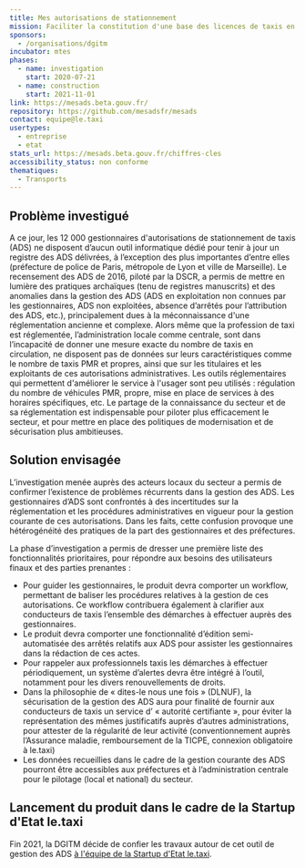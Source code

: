 ```yaml
---
title: Mes autorisations de stationnement
mission: Faciliter la constitution d'une base des licences de taxis en France
sponsors:
  - /organisations/dgitm
incubator: mtes
phases:
  - name: investigation
    start: 2020-07-21
  - name: construction
    start: 2021-11-01
link: https://mesads.beta.gouv.fr/
repository: https://github.com/mesadsfr/mesads
contact: equipe@le.taxi
usertypes:
  - entreprise
  - etat
stats_url: https://mesads.beta.gouv.fr/chiffres-cles
accessibility_status: non conforme
thematiques:
  - Transports
---
```

## Problème investigué

A ce jour, les 12 000 gestionnaires d'autorisations de stationnement de taxis (ADS) ne disposent d’aucun outil informatique dédié pour tenir à jour un registre des ADS délivrées, à l’exception des plus importantes d’entre elles (préfecture de police de Paris, métropole de Lyon et ville de Marseille). Le recensement des ADS de 2016, piloté par la DSCR, a permis de mettre en lumière des pratiques archaïques (tenu de registres manuscrits) et des anomalies dans la gestion des ADS (ADS en exploitation non connues par les gestionnaires, ADS non exploitées, absence d’arrêtés pour l’attribution des ADS, etc.), principalement dues à la méconnaissance d'une réglementation ancienne et complexe. 
Alors même que la profession de taxi est réglementée, l’administration locale comme centrale, sont dans l’incapacité de donner une mesure exacte du nombre de taxis en circulation, ne disposent pas de données sur leurs caractéristiques comme le nombre de taxis PMR et propres, ainsi que sur les titulaires et les exploitants de ces autorisations administratives. Les outils réglementaires qui permettent d'améliorer le service à l'usager sont peu utilisés : régulation du nombre de véhicules PMR, propre, mise en place de services à des horaires spécifiques, etc. Le partage de la connaissance du secteur et de sa réglementation est indispensable pour piloter plus efficacement le secteur, et pour mettre en place des politiques de modernisation et de sécurisation plus ambitieuses.

## Solution envisagée

L’investigation menée auprès des acteurs locaux du secteur a permis de confirmer l’existence de problèmes récurrents dans la gestion des ADS. Les gestionnaires d’ADS sont confrontés à des incertitudes sur la réglementation et les procédures administratives en vigueur pour la gestion courante de ces autorisations. Dans les faits, cette confusion provoque une hétérogénéité des pratiques de la part des gestionnaires et des préfectures.

La phase d’investigation a permis de dresser une première liste des fonctionnalités prioritaires, pour répondre aux besoins des utilisateurs finaux et des parties prenantes :  

* Pour guider les gestionnaires, le produit devra comporter un workflow, permettant de baliser les procédures relatives à la gestion de ces autorisations. Ce workflow contribuera également à clarifier aux conducteurs de taxis l’ensemble des démarches à effectuer auprès des gestionnaires. 
* Le produit devra comporter une fonctionnalité d’édition semi-automatisée des arrêtés relatifs aux ADS pour assister les gestionnaires dans la rédaction de ces actes. 
* Pour rappeler aux professionnels taxis les démarches à effectuer périodiquement, un système d’alertes devra être intégré à l’outil, notamment pour les divers renouvellements de droits. 
* Dans la philosophie de « dites-le nous une fois » (DLNUF), la sécurisation de la gestion des ADS aura pour finalité de fournir aux conducteurs de taxis un service d’ « autorité certifiante », pour éviter la représentation des mêmes justificatifs auprès d’autres administrations, pour attester de la régularité de leur activité (conventionnement auprès l’Assurance maladie, remboursement de la TICPE, connexion obligatoire à le.taxi) 
* Les données recueillies dans le cadre de la gestion courante des ADS pourront être accessibles aux préfectures et à l’administration centrale pour le pilotage (local et national) du secteur.

## Lancement du produit dans le cadre de la Startup d'Etat le.taxi

Fin 2021, la DGITM décide de confier les travaux autour de cet outil de gestion des ADS [à l'équipe de la Startup d'Etat le.taxi](https://beta.gouv.fr/startups/le-taxi.html).